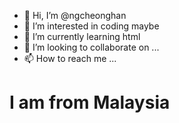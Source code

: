 - 👋 Hi, I’m @ngcheonghan
- 👀 I’m interested in coding maybe
- 🌱 I’m currently learning html
- 💞️ I’m looking to collaborate on ...
- 📫 How to reach me ...

<!---
ngcheonghan/ngcheonghan is a ✨ special ✨ repository because its `README.md` (this file) appears on your GitHub profile.
You can click the Preview link to take a look at your changes.
--->
# I am from Malaysia
